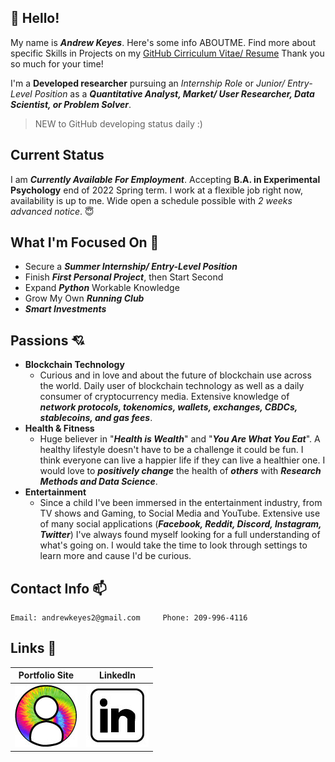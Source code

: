 ## :wave: Hello!
My name is ***Andrew Keyes***. Here's some info ABOUTME. Find more about specific Skills in Projects on my [GitHub Cirriculum Vitae/ Resume](https://github.com/akeyess/Cirriculum_Vitae) Thank you so much for your time! 

I'm a **Developed researcher** pursuing an *Internship Role* or *Junior/ Entry-Level Position* as a ***Quantitative Analyst, Market/ User Researcher, Data Scientist, or Problem Solver***. 

> NEW to GitHub developing status daily :)

## Current Status 
I am ***Currently Available For Employment***. Accepting **B.A. in Experimental Psychology** end of 2022 Spring term. I work at a flexible job right now, availability is up to me. Wide open a schedule possible with *2 weeks advanced notice*. :innocent:

## What I'm Focused On :mag_right:

- Secure a ***Summer Internship/ Entry-Level Position***
- Finish ***First Personal Project***, then Start Second
- Expand ***Python*** Workable Knowledge 
- Grow My Own ***Running Club***
- ***Smart Investments***

## Passions :cupid:
   - **Blockchain Technology**
      - Curious and in love and  about the future of blockchain use across the world. Daily user of blockchain technology as well as a daily consumer of cryptocurrency media. Extensive knowledge of ***network protocols, tokenomics, wallets, exchanges, CBDCs, stablecoins, and gas fees***.
   - **Health & Fitness**
      - Huge believer in "***Health is Wealth***" and "***You Are What You Eat***". A healthy lifestyle doesn't have to be a challenge it could be fun. I think everyone can live a happier life if they can live a healthier one. I would love to ***positively change*** the health of ***others*** with ***Research Methods and Data Science***.
   - **Entertainment**
      - Since a child I've been immersed in the entertainment industry, from TV shows and Gaming, to Social Media and YouTube. Extensive use of many social applications (***Facebook, Reddit, Discord, Instagram, Twitter***) I've always found myself looking for a full understanding of what's going on. I would take the time to look through settings to learn more and cause I'd be curious.
      
## Contact Info :mailbox:

```
Email: andrewkeyes2@gmail.com     Phone: 209-996-4116
```

## Links 🔗

**Portfolio Site**          |  **LinkedIn**
:-------------------------:|:-------------------------:
[![Personal Portfolio Site](https://raw.githubusercontent.com/akeyess/akeyess/main/profile.jpg)](https://andrewkeyes2.wixsite.com/andrewkeyes) |  [![Linkedin](https://raw.githubusercontent.com/akeyess/akeyess/main/linkedin.edit.jpg)](https://www.linkedin.com/in/andrew-keyes-3a0091226/)
